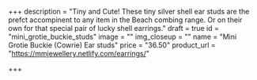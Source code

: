 +++
description = "Tiny and Cute! These tiny silver shell ear studs are the prefct accompinent to any item in the Beach combing range. Or on their own for that special pair of lucky shell earrings."
draft = true
id = "mini_grotie_buckie_studs"
image = ""
img_closeup = ""
name = "Mini Grotie Buckie (Cowrie) Ear studs"
price = "36.50"
product_url = "https://mmjewellery.netlify.com/earrings/"

+++
